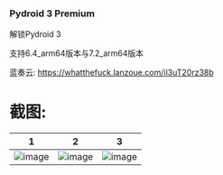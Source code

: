 ### Pydroid 3 Premium
 
解锁Pydroid 3
 
支持6.4_arm64版本与7.2_arm64版本

蓝奏云:
https://whatthefuck.lanzoue.com/il3uT20rz38b

# 截图:
|                    1                     |                    2                     |                    3                     |
|:----------------------------------------:|:----------------------------------------:|:----------------------------------------:|
|![image](https://github.com/yd5513868/yep.python.hook/blob/main/截图_1.png)|![image](https://github.com/yd5513868/yep.python.hook/blob/main/截图_2.png)|![image](https://github.com/yd5513868/yep.python.hook/blob/main/截图_3.png)|
